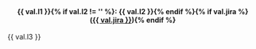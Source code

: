 <!--
Licensed under the Apache License, Version 2.0 (the "License");
you may not use this file except in compliance with the License.
You may obtain a copy of the License at

http://www.apache.org/licenses/LICENSE-2.0

Unless required by applicable law or agreed to in writing, software
distributed under the License is distributed on an "AS IS" BASIS,
WITHOUT WARRANTIES OR CONDITIONS OF ANY KIND, either express or implied.
See the License for the specific language governing permissions and
limitations under the License.
-->
<center><b>{{ val.l1 }}{% if val.l2 != '' %}: {{ val.l2 }}{% endif %}{% if val.jira %}<br>(<a href='https://issues.apache.org/jira/browse/{{ val.jira }}'>{{ val.jira }}</a>){% endif %}</b></center><br>{{ val.l3 }}
